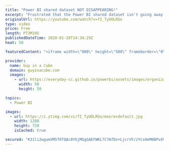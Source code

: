 ```yaml
---
title: "Power BI shared dataset NOT DISAPPEARING!"
excerpt: "Frustrated that the Power BI shared dataset isn't going away after deleting the report built on it? Patrick looks at what is going on.   *******************  Want to take your Power BI skills to the next level? We have training courses available to help you with your journey.  Guy in a Cube courses:"
originalUrl: https://youtube.com/watch?v=fI_TyUOLRGo
type: video
price: Free
length: PT3M19S
publishedDateTime: 2020-01-28T14:34:29Z
heat: 50

featuredContent: "<iframe width=\"800\" height=\"500\" frameborder=\"0\" src=\"https://www.youtube.com/embed/fI_TyUOLRGo\" allow=\"accelerometer; autoplay; encrypted-media; gyroscope; picture-in-picture\" allowfullscreen></iframe>"

provider:
  name: Guy in a Cube
  domain: guyinacube.com
  images:
    - url: https://everyday-cc.github.io/powerbi/assets/images/organizations/guyinacube.com-50x50.jpg
      width: 50
      height: 50

topics:
  - Power BI

images:
  - url: https://i.ytimg.com/vi/fI_TyUOLRGo/maxresdefault.jpg
    width: 1280
    height: 720
    isCached: true

secured: "K31li2wgumVM5f0fQAc8YhjMGgGAEFWKL7C7AfDs+LjcrVF/zYcsHeM0BPvXVexiEakUDm6XJ+x57Bz/aWEG2ibBSw5zAJ2ibfwvDvpyRDXUnJrh7cPTqX0u+bw/oD8BVyDCiWONMZb6jhQzcYhnEHXBzx1sMOSN/aIQfXjR4i3VaALeUnWMfiGXYKdURimWeaqO6Uq0Xuuw1/b7T8myq9094/BIKmLndL6B0WbkQko/O1cVKOXniW7Wuon2hezP717+tQhKV32OU/Tnt0nttE7j803THLN8FCZF2F1Dq2fKHFyEHk4ZcVoQFEaiE2wkD4+dE57ec52HeO3X1CDS/qVoW4SBbGLsVRar4sznRGnBq/PkRri9q8QrEpyvZ6Y2WtL424o35hLLz/dsfBYh5o4yxdEk9TvyS+9PveVOU4o=;Rs6+UHjFqVwGVR6HMlMBYQ=="
---
```


